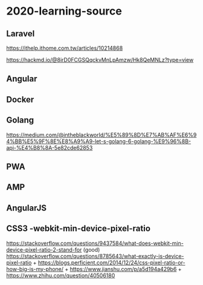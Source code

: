 # 2020-learning-source

## Laravel 
https://ithelp.ithome.com.tw/articles/10214868

https://hackmd.io/@8irD0FCGSQqckvMnLpAmzw/Hk8QeMNLz?type=view

## Angular 

## Docker

## Golang
https://medium.com/@intheblackworld/%E5%89%8D%E7%AB%AF%E6%94%BB%E5%9F%8E%E8%A9%A9-let-s-golang-6-golang-%E9%96%8B-api-%E4%B8%8A-5e82cde62853

## PWA

## AMP

## AngularJS

## CSS3 -webkit-min-device-pixel-ratio
https://stackoverflow.com/questions/9437584/what-does-webkit-min-device-pixel-ratio-2-stand-for
(good) https://stackoverflow.com/questions/8785643/what-exactly-is-device-pixel-ratio + https://blogs.perficient.com/2014/12/24/css-pixel-ratio-or-how-big-is-my-phone/ + https://www.jianshu.com/p/a5d194a429b6 + https://www.zhihu.com/question/40506180
